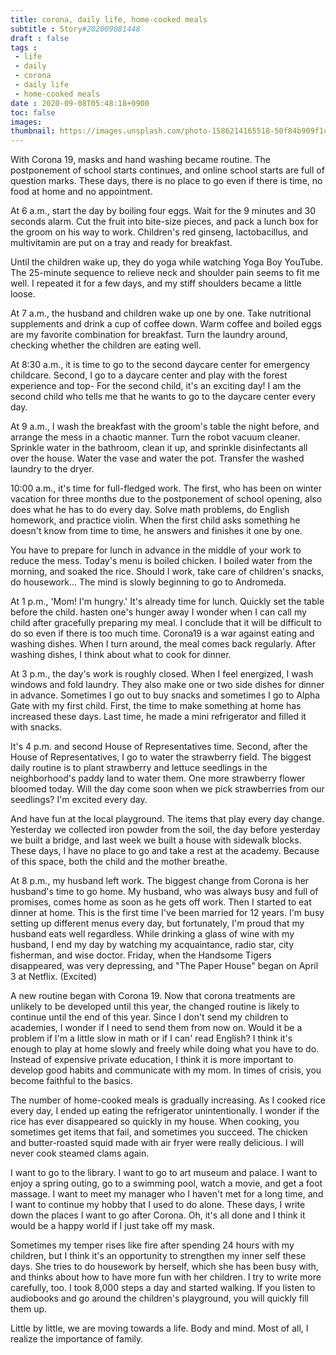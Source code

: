 ```yaml
---
title: corona, daily life, home-cooked meals
subtitle : Story#202009081448
draft : false
tags :
 - life
 - daily
 - corona
 - daily life
 - home-cooked meals
date : 2020-09-08T05:48:18+0900
toc: false
images: 
thumbnail: https://images.unsplash.com/photo-1586214165518-50f84b909f1c?ixlib=rb-1.2.1&q=80&fm=jpg&crop=entropy&cs=tinysrgb&w=1080&fit=max&ixid=eyJhcHBfaWQiOjE1NTU0OX0
---
```


With Corona 19, masks and hand washing became routine. The postponement of school starts continues, and online school starts are full of question marks. These days, there is no place to go even if there is time, no food at home and no appointment.  

At 6 a.m., start the day by boiling four eggs. Wait for the 9 minutes and 30 seconds alarm. Cut the fruit into bite-size pieces, and pack a lunch box for the groom on his way to work. Children's red ginseng, lactobacillus, and multivitamin are put on a tray and ready for breakfast.  

Until the children wake up, they do yoga while watching Yoga Boy YouTube. The 25-minute sequence to relieve neck and shoulder pain seems to fit me well. I repeated it for a few days, and my stiff shoulders became a little loose.  

At 7 a.m., the husband and children wake up one by one. Take nutritional supplements and drink a cup of coffee down. Warm coffee and boiled eggs are my favorite combination for breakfast. Turn the laundry around, checking whether the children are eating well.  

At 8:30 a.m., it is time to go to the second daycare center for emergency childcare. Second, I go to a daycare center and play with the forest experience and top- For the second child, it's an exciting day! I am the second child who tells me that he wants to go to the daycare center every day.  

At 9 a.m., I wash the breakfast with the groom's table the night before, and arrange the mess in a chaotic manner. Turn the robot vacuum cleaner. Sprinkle water in the bathroom, clean it up, and sprinkle disinfectants all over the house. Water the vase and water the pot. Transfer the washed laundry to the dryer.  

10:00 a.m., it's time for full-fledged work. The first, who has been on winter vacation for three months due to the postponement of school opening, also does what he has to do every day. Solve math problems, do English homework, and practice violin. When the first child asks something he doesn't know from time to time, he answers and finishes it one by one.  

You have to prepare for lunch in advance in the middle of your work to reduce the mess. Today's menu is boiled chicken. I boiled water from the morning, and soaked the rice. Should I work, take care of children's snacks, do housework... The mind is slowly beginning to go to Andromeda.  

At 1 p.m., 'Mom! I'm hungry.' It's already time for lunch. Quickly set the table before the child. hasten one's hunger away I wonder when I can call my child after gracefully preparing my meal. I conclude that it will be difficult to do so even if there is too much time. Corona19 is a war against eating and washing dishes. When I turn around, the meal comes back regularly. After washing dishes, I think about what to cook for dinner.  

At 3 p.m., the day's work is roughly closed. When I feel energized, I wash windows and fold laundry. They also make one or two side dishes for dinner in advance. Sometimes I go out to buy snacks and sometimes I go to Alpha Gate with my first child. First, the time to make something at home has increased these days. Last time, he made a mini refrigerator and filled it with snacks.  

It's 4 p.m. and second House of Representatives time. Second, after the House of Representatives, I go to water the strawberry field. The biggest daily routine is to plant strawberry and lettuce seedlings in the neighborhood's paddy land to water them. One more strawberry flower bloomed today. Will the day come soon when we pick strawberries from our seedlings? I'm excited every day.  

And have fun at the local playground. The items that play every day change. Yesterday we collected iron powder from the soil, the day before yesterday we built a bridge, and last week we built a house with sidewalk blocks. These days, I have no place to go and take a rest at the academy. Because of this space, both the child and the mother breathe.  

At 8 p.m., my husband left work. The biggest change from Corona is her husband's time to go home. My husband, who was always busy and full of promises, comes home as soon as he gets off work. Then I started to eat dinner at home. This is the first time I've been married for 12 years. I'm busy setting up different menus every day, but fortunately, I'm proud that my husband eats well regardless. While drinking a glass of wine with my husband, I end my day by watching my acquaintance, radio star, city fisherman, and wise doctor. Friday, when the Handsome Tigers disappeared, was very depressing, and "The Paper House" began on April 3 at Netflix. (Excited)  

A new routine began with Corona 19. Now that corona treatments are unlikely to be developed until this year, the changed routine is likely to continue until the end of this year. Since I don't send my children to academies, I wonder if I need to send them from now on. Would it be a problem if I'm a little slow in math or if I can' read English? I think it's enough to play at home slowly and freely while doing what you have to do. Instead of expensive private education, I think it is more important to develop good habits and communicate with my mom. In times of crisis, you become faithful to the basics.  

The number of home-cooked meals is gradually increasing. As I cooked rice every day, I ended up eating the refrigerator unintentionally. I wonder if the rice has ever disappeared so quickly in my house. When cooking, you sometimes get items that fail, and sometimes you succeed. The chicken and butter-roasted squid made with air fryer were really delicious. I will never cook steamed clams again.  

I want to go to the library. I want to go to art museum and palace. I want to enjoy a spring outing, go to a swimming pool, watch a movie, and get a foot massage. I want to meet my manager who I haven't met for a long time, and I want to continue my hobby that I used to do alone. These days, I write down the places I want to go after Corona. Oh, it's all done and I think it would be a happy world if I just take off my mask.  

Sometimes my temper rises like fire after spending 24 hours with my children, but I think it's an opportunity to strengthen my inner self these days. She tries to do housework by herself, which she has been busy with, and thinks about how to have more fun with her children. I try to write more carefully, too. I took 8,000 steps a day and started walking. If you listen to audiobooks and go around the children's playground, you will quickly fill them up.  

Little by little, we are moving towards a life. Body and mind. Most of all, I realize the importance of family.  

